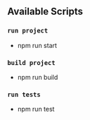 ## Available Scripts

### `run project`
- npm run start

### `build project`
- npm run build

### `run tests`
- npm run test
